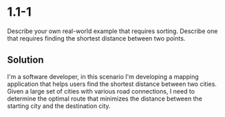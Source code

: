 # 1.1-1 

Describe your own real-world example that requires sorting. Describe one that requires finding the shortest distance between two points.

## Solution

I'm a software developer, in this scenario I'm developing a mapping application that helps users find the shortest distance between two cities. Given a large set of cities with various road connections, I need to determine the optimal route that minimizes the distance between the starting city and the destination city.